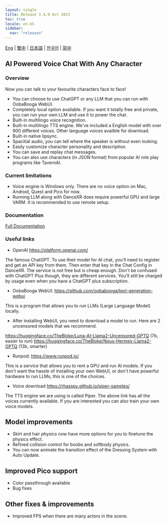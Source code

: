 ```yaml
---
layout: single
title: Release 1.4.9 Oct 2023
toc: true
locale: en-US
sidebar:
  nav: "releases"
---
```

[Eng](/dancexr/releases/1.4.9) | [繁中](/tw/dancexr/releases/1.4.9) | [日本語](/jp/dancexr/releases/1.4.9) | [한국어](/kr/dancexr/releases/1.4.9) | [简中](/zh/dancexr/releases/1.4.9)


## AI Powered Voice Chat With Any Character
### Overview
Now you can talk to your favourite characters face to face!
* You can choose to use ChatGPT or any LLM that you can run with OobaBooga WebUI. 
* Completely local option available. If you want it totally free and private, you can run your own LLM and use it to power the chat. 
* Built-in multilingo voice recognition.
* Built-in multilingo TTS engine. We've included a English model with over 900 different voices. Other language voices availble for download.
* Built-in native lipsync. 
* Spacitial audio, you can tell where the speaker is without even looking. 
* Easily customize character personality and description. 
* You can save and replay chat messages.
* You can also use characters (in JSON format) from popular AI role play programs like TavernAI. 

### Current limitations
* Voice engine is Windows only. There are no voice option on Mac, Android, Quest and Pico for now. 
* Running LLM along with DanceXR does require powerful GPU and large VARM. It is recommended to use remote setup. 

### Documentation
[Full Documentation](../ai_chat)

### Useful links

* OpenAI https://platform.openai.com/

The famous ChatGPT. To use their model for AI chat, you'll need to register and get an API key from them. Then enter that key in the Chat Config in DanceXR. The service is not free but is cheap enough. Don't be confused with ChatGPT Plus though, they are different services. You'll still be charged by usage even when you have a ChatGPT plus subscription. 


* OobaBooga WebUI: https://github.com/oobabooga/text-generation-webui

This is a program that allows you to run LLMs (Large Language Model) locally. 


* After installing WebUI, you need to download a model to run. Here are 2 uncensored models that we recommend. 

https://huggingface.co/TheBloke/Luna-AI-Llama2-Uncensored-GPTQ (7b, easier to run) 
https://huggingface.co/TheBloke/Nous-Hermes-Llama2-GPTQ (13b, smarter)


* Runpod: https://www.runpod.io/

This is a service that allows you to rent a GPU and run AI models. If you don't want the hassle of installing your own WebUI, or don't have powerful hardware to run LLMs, this is one of the choices. 


* Voice download https://rhasspy.github.io/piper-samples/

The TTS engine we are using is called Piper. The above link has all the voices currently available. If you are interested you can also train your own voice models.


## Model improvements
* Skirt and hair physics now have more options for you to finetune the physics effect.
* Refined collision control for boobs and softbody physics.
* You can now animate the transition effect of the Dressing System with Auto Update.

## Improved Pico support
* Color passthrough available
* Bug fixes

## Other fixes & improvements
* Improved FPS when there are many actors in the scene. 